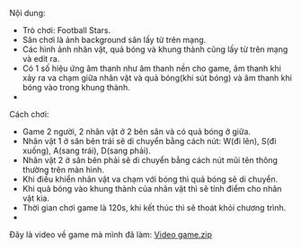 Nội dung:
- Trò chơi: Football Stars.
- Sân chơi là ảnh background sân lấy từ trên mạng.
- Các hình ảnh nhân vật, quả bóng và khung thành cũng lấy từ trên mạng và edit ra.
- Có 1 số hiệu ứng âm thanh như âm thanh nền cho game, âm thanh khi xảy ra va chạm giữa nhân vật và quả bóng(khi sút bóng) và âm thanh khi bóng vào trong khung thành.
- 
Cách chơi:
-  Game 2 người, 2 nhân vật ở 2 bên sân và có quả bóng ở giữa.
- Nhân vật 1 ở sân bên trái sẽ di chuyển bằng cách nút: W(đi lên), S(đi xuống), A(sang trái), D(sang phải).
- Nhân vật 2 ở sân bên phải sẽ di chuyển bằng cách nút mũi tên thông thường trên màn hình.
- Khi điều khiển nhân vật va chạm với bóng thì quả bóng sẽ di chuyển.
- Khi quả bóng vào khung thành của nhân vật thì sẽ tính điểm cho nhân vật kia.
- Thời gian chơi game là 120s, khi kết thúc thì sẽ thoát khỏi chương trình.
- 
 Đây là video về game mà mình đã làm: [Video game.zip](https://github.com/tunglamp08072005/Football-Stars/files/15047824/Video.game.zip)

